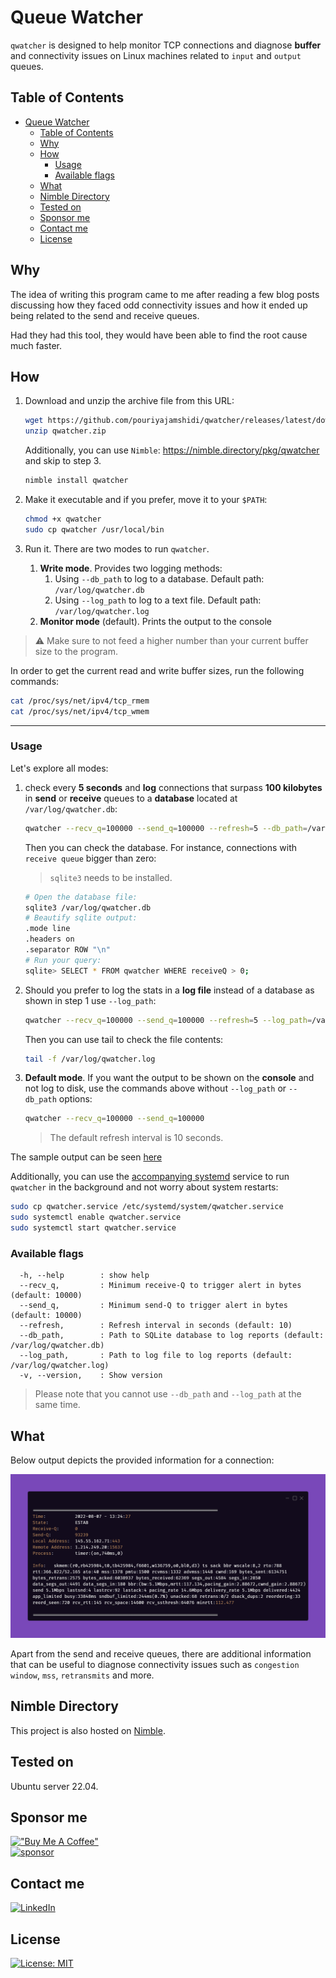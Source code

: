 # Queue Watcher

`qwatcher` is designed to help monitor TCP connections and diagnose **buffer** and connectivity issues on Linux machines related to `input` and `output` queues.

## Table of Contents

- [Queue Watcher](#queue-watcher)
  - [Table of Contents](#table-of-contents)
  - [Why](#why)
  - [How](#how)
    - [Usage](#usage)
    - [Available flags](#available-flags)
  - [What](#what)
  - [Nimble Directory](#nimble-directory)
  - [Tested on](#tested-on)
  - [Sponsor me](#sponsor-me)
  - [Contact me](#contact-me)
  - [License](#license)

## Why

The idea of writing this program came to me after reading a few blog posts discussing how they faced odd connectivity issues and how it ended up being related to the send and receive queues.

Had they had this tool, they would have been able to find the root cause much faster.

## How

1. Download and unzip the archive file from this URL:

   ```bash
   wget https://github.com/pouriyajamshidi/qwatcher/releases/latest/download/qwatcher.zip
   unzip qwatcher.zip
   ```

   Additionally, you can use `Nimble`: <https://nimble.directory/pkg/qwatcher> and skip to step 3.

   ```bash
   nimble install qwatcher
   ```

2. Make it executable and if you prefer, move it to your `$PATH`:

   ```bash
   chmod +x qwatcher
   sudo cp qwatcher /usr/local/bin
   ```

3. Run it. There are two modes to run `qwatcher`.

   1. **Write mode**. Provides two logging methods:
      1. Using `--db_path` to log to a database. Default path: `/var/log/qwatcher.db`
      2. Using `--log_path` to log to a text file. Default path: `/var/log/qwatcher.log`
   2. **Monitor mode** (default). Prints the output to the console

> :warning: Make sure to not feed a higher number than your current buffer size to the program.

In order to get the current read and write buffer sizes, run the following commands:

```bash
cat /proc/sys/net/ipv4/tcp_rmem
cat /proc/sys/net/ipv4/tcp_wmem
```

---

### Usage

Let's explore all modes:

1. check every **5 seconds** and **log** connections that surpass **100 kilobytes** in **send** or **receive** queues to a **database** located at `/var/log/qwatcher.db`:

   ```bash
   qwatcher --recv_q=100000 --send_q=100000 --refresh=5 --db_path=/var/log/qwatcher.db
   ```

   Then you can check the database. For instance, connections with `receive queue` bigger than zero:

   > `sqlite3` needs to be installed.

   ```bash
   # Open the database file:
   sqlite3 /var/log/qwatcher.db
   # Beautify sqlite output:
   .mode line
   .headers on
   .separator ROW "\n"
   # Run your query:
   sqlite> SELECT * FROM qwatcher WHERE receiveQ > 0;
   ```

2. Should you prefer to log the stats in a **log file** instead of a database as shown in step 1 use `--log_path`:

   ```bash
   qwatcher --recv_q=100000 --send_q=100000 --refresh=5 --log_path=/var/log/qwatcher.log
   ```

   Then you can use tail to check the file contents:

   ```bash
   tail -f /var/log/qwatcher.log
   ```

3. **Default mode**. If you want the output to be shown on the **console** and not log to disk, use the commands above without `--log_path` or `--db_path` options:

   ```bash
   qwatcher --recv_q=100000 --send_q=100000
   ```

   > The default refresh interval is 10 seconds.

The sample output can be seen [here](#what)

Additionally, you can use the [accompanying systemd](qwatcher.service) service to run `qwatcher` in the background and not worry about system restarts:

```bash
sudo cp qwatcher.service /etc/systemd/system/qwatcher.service
sudo systemctl enable qwatcher.service
sudo systemctl start qwatcher.service
```

### Available flags

```console
  -h, --help        : show help
  --recv_q,         : Minimum receive-Q to trigger alert in bytes (default: 10000)
  --send_q,         : Minimum send-Q to trigger alert in bytes (default: 10000)
  --refresh,        : Refresh interval in seconds (default: 10)
  --db_path,        : Path to SQLite database to log reports (default: /var/log/qwatcher.db)
  --log_path,       : Path to log file to log reports (default: /var/log/qwatcher.log)
  -v, --version,    : Show version
```

> Please note that you cannot use `--db_path` and `--log_path` at the same time.

## What

Below output depicts the provided information for a connection:

![output](https://github.com/pouriyajamshidi/qwatcher/raw/master/images/qwatcher.png)

Apart from the send and receive queues, there are additional information that can be useful to diagnose connectivity issues such as `congestion window`, `mss`, `retransmits` and more.

## Nimble Directory

This project is also hosted on [Nimble](https://nimble.directory/pkg/qwatcher).

## Tested on

Ubuntu server 22.04.

## Sponsor me

[!["Buy Me A Coffee"](https://www.buymeacoffee.com/assets/img/custom_images/orange_img.png)](https://www.buymeacoffee.com/pouriyajamshidi)  
[![sponsor](https://img.shields.io/static/v1?label=Sponsor&message=%E2%9D%A4&logo=GitHub&color=%23fe8e86)](https://github.com/sponsors/pouriyajamshidi)

## Contact me

[![LinkedIn](https://img.shields.io/badge/LinkedIn-0077B5?style=for-the-badge&logo=linkedin&logoColor=white)](https://www.linkedin.com/in/pouriya-jamshidi/)

## License

[![License: MIT](https://img.shields.io/badge/License-MIT-yellow.svg)](https://opensource.org/licenses/MIT)
